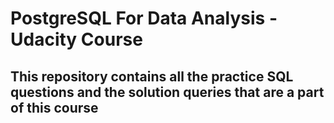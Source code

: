 # PostgreSQL For Data Analysis - Udacity Course
## This repository contains all the practice SQL questions and the solution queries that are a part of this course
